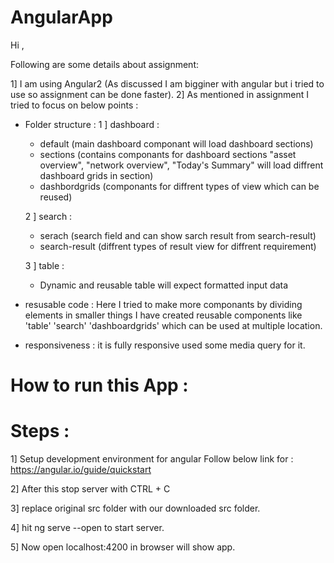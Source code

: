 # AngularApp

Hi ,

Following are some details about assignment:

1] I am using Angular2 (As discussed I am bigginer with angular but i tried to use so assignment can be done faster).
2] As mentioned in assignment I tried to focus on below points :
* Folder structure : 
  1 ] dashboard :
  - default (main dashboard componant will load dashboard sections)
  - sections (contains componants for dashboard sections "asset overview", "network overview", "Today's Summary" will load diffrent dashboard grids in section)
  - dashbordgrids (componants for diffrent types of view which can be reused)

  2 ] search :
  - serach (search field and can show sarch result from search-result)
  - search-result (diffrent types of result view for diffrent requirement)

  3 ] table :
  - Dynamic and reusable table will expect formatted input data

* resusable code : Here I tried to make more componants by dividing elements in smaller things I have created reusable components like 'table' 'search' 'dashboardgrids' which can be used at multiple location.

* responsiveness : it is fully responsive used some media query for it.

# How to run this App :

# Steps : 

1] Setup development environment for angular 
   Follow below link for : https://angular.io/guide/quickstart
   
2] After this stop server with CTRL + C

3] replace original src folder with our downloaded src folder.

4] hit ng serve --open to start server.

5] Now open localhost:4200 in browser will show app.



